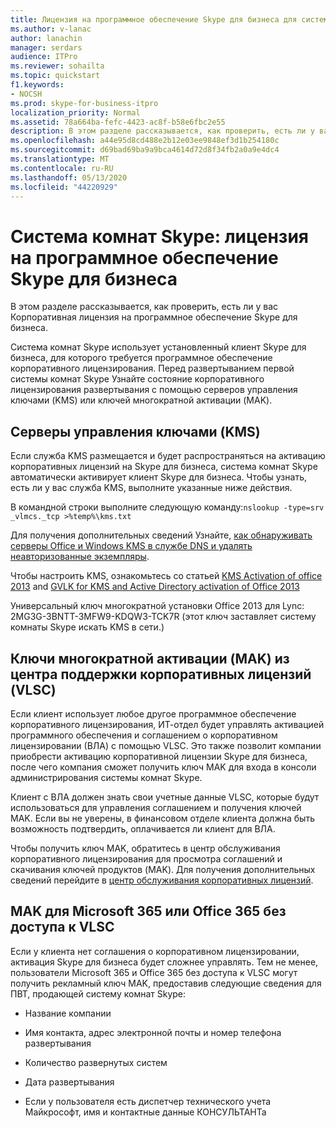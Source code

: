 ```yaml
---
title: Лицензия на программное обеспечение Skype для бизнеса для системы комнат Skype
ms.author: v-lanac
author: lanachin
manager: serdars
audience: ITPro
ms.reviewer: sohailta
ms.topic: quickstart
f1.keywords:
- NOCSH
ms.prod: skype-for-business-itpro
localization_priority: Normal
ms.assetid: 78a664ba-fefc-4423-ac8f-b58e6fbc2e55
description: В этом разделе рассказывается, как проверить, есть ли у вас Корпоративная лицензия на программное обеспечение Skype для бизнеса.
ms.openlocfilehash: a44e95d8cd488e2b12e03ee9848ef3d1b254180c
ms.sourcegitcommit: d69bad69ba9a9bca4614d72d8f34fb2a0a9e4dc4
ms.translationtype: MT
ms.contentlocale: ru-RU
ms.lasthandoff: 05/13/2020
ms.locfileid: "44220929"
---
```

# <a name="skype-room-system-skype-for-business-software-license"></a>Система комнат Skype: лицензия на программное обеспечение Skype для бизнеса
 
В этом разделе рассказывается, как проверить, есть ли у вас Корпоративная лицензия на программное обеспечение Skype для бизнеса. 
  
Система комнат Skype использует установленный клиент Skype для бизнеса, для которого требуется программное обеспечение корпоративного лицензирования. Перед развертыванием первой системы комнат Skype Узнайте состояние корпоративного лицензирования развертывания с помощью серверов управления ключами (KMS) или ключей многократной активации (MAK).
  
## <a name="key-management-servers-kms"></a>Серверы управления ключами (KMS)

Если служба KMS размещается и будет распространяться на активацию корпоративных лицензий на Skype для бизнеса, система комнат Skype автоматически активирует клиент Skype для бизнеса. Чтобы узнать, есть ли у вас служба KMS, выполните указанные ниже действия.
  
В командной строки выполните следующую команду:`nslookup -type=srv _vlmcs._tcp >%temp%\kms.txt`
  
Для получения дополнительных сведений Узнайте, [как обнаруживать серверы Office и Windows KMS в службе DNS и удалять неавторизованные экземпляры](https://blogs.technet.com/b/odsupport/archive/2011/11/14/how-to-discover-kms-hosts-via-a-dns-query-and-remove-them-if-need-be.aspx). 
  
Чтобы настроить KMS, ознакомьтесь со статьей [KMS Activation of office 2013](https://technet.microsoft.com/library/ee624357.aspx) and [GVLK for KMS and Active Directory activation of Office 2013](https://technet.microsoft.com/library/dn385360.aspx)
  
Универсальный ключ многократной установки Office 2013 для Lync: 2MG3G-3BNTT-3MFW9-KDQW3-TCK7R (этот ключ заставляет систему комнаты Skype искать KMS в сети.)
  
## <a name="multiple-activation-keys-mak-from-the-volume-license-service-center-vlsc"></a>Ключи многократной активации (MAK) из центра поддержки корпоративных лицензий (VLSC)

Если клиент использует любое другое программное обеспечение корпоративного лицензирования, ИТ-отдел будет управлять активацией программного обеспечения и соглашением о корпоративном лицензировании (ВЛА) с помощью VLSC. Это также позволит компании приобрести активацию корпоративной лицензии Skype для бизнеса, после чего компания сможет получить ключ MAK для входа в консоли администрирования системы комнат Skype.
  
Клиент с ВЛА должен знать свои учетные данные VLSC, которые будут использоваться для управления соглашением и получения ключей MAK. Если вы не уверены, в финансовом отделе клиента должна быть возможность подтвердить, оплачивается ли клиент для ВЛА.
  
Чтобы получить ключ MAK, обратитесь в центр обслуживания корпоративного лицензирования для просмотра соглашений и скачивания ключей продуктов (MAK). Для получения дополнительных сведений перейдите в [центр обслуживания корпоративных лицензий](https://www.microsoft.com/Licensing/servicecenter/default.aspx). 
  
## <a name="mak-for-microsoft-365-or-office-365-without-vlsc-access"></a>MAK для Microsoft 365 или Office 365 без доступа к VLSC

Если у клиента нет соглашения о корпоративном лицензировании, активация Skype для бизнеса будет сложнее управлять. Тем не менее, пользователи Microsoft 365 и Office 365 без доступа к VLSC могут получить рекламный ключ MAK, предоставив следующие сведения для ПВТ, продающей систему комнат Skype:
  
- Название компании
    
- Имя контакта, адрес электронной почты и номер телефона развертывания
    
- Количество развернутых систем
    
- Дата развертывания
    
- Если у пользователя есть диспетчер технического учета Майкрософт, имя и контактные данные КОНСУЛЬТАНТа
    

